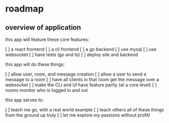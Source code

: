 # roadmap

## overview of application

this app will feature these core features:

[ ] a react frontend
[ ] a cli frontend
[ ] a go backend
[ ] use mysql
[ ] use websocket
[ ] have tests (go and ts)
[ ] deploy site and backend

this app will do these things:

[ ] allow user, room, and message creation
[ ] allow a user to send a message to a room
[ ] have all clients in that room get the message over a websocket
[ ] make the CLI and UI have feature parity (at a core level)
[ ] rooms monitor who is logged in and out

this app serves to:

[ ] teach me go, with a real world example
[ ] teach others all of these things from the ground up truly
[ ] let me explore my passions without profit!
